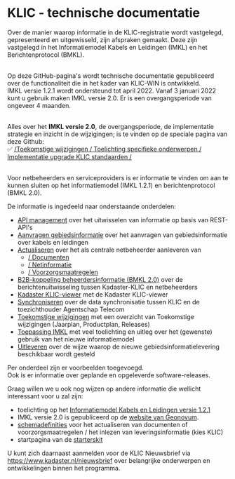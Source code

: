 ﻿# KLIC - technische documentatie

Over de manier waarop informatie in de KLIC-registratie wordt vastgelegd, gepresenteerd en uitgewisseld, zijn afspraken gemaakt. Deze zijn vastgelegd in het Informatiemodel Kabels en Leidingen (IMKL) en het Berichtenprotocol (BMKL).   

  \
Op deze GitHub-pagina's wordt technische documentatie gepubliceerd over de functionaliteit die in het kader van KLIC-WIN is ontwikkeld.  \
IMKL versie 1.2.1 wordt ondersteund tot april 2022. Vanaf 3 januari 2022 kunt u gebruik maken IMKL versie 2.0. Er is een overgangsperiode van ongeveer 4 maanden.  

  \
Alles over het **IMKL versie 2.0**, de overgangsperiode, de implementatie strategie en inzicht in de wijzigingen; is te vinden op de speciale pagina van deze Github:  \
:white_check_mark: [/Toekomstige wijzigingen / Toelichting specifieke onderwerpen / Implementatie upgrade KLIC standaarden /](Toekomstige%20wijzigingen/Toelichting%20specifieke%20onderwerpen/Implementatie%20upgrade%20KLIC%20standaarden/) 
  
  
  \
Voor netbeheerders en serviceproviders is er informatie te vinden om aan te kunnen sluiten op het informatiemodel (IMKL 1.2.1) en berichtenprotocol (BMKL 2.0).  

De informatie is ingedeeld naar onderstaande onderdelen:
* [API management](../../tree/master/API%20management) over het uitwisselen van informatie op basis van REST-API's
* [Aanvragen gebiedsinformatie](../../tree/master/Aanvragen%20gebiedsinformatie) over het aanvragen van gebiedsinformatie over kabels en leidingen 
* [Actualiseren](../../tree/master/Actualiseren) over het als centrale netbeheerder aanleveren van
  - [/ Documenten](../../tree/master/Actualiseren/Documenten)
  - [/ Netinformatie](../../tree/master/Actualiseren/Netinformatie)
  - [/ Voorzorgsmaatregelen](../../tree/master/Actualiseren/Voorzorgsmaatregelen)
* [B2B-koppeling beheerdersinformatie (BMKL 2.0)](../../tree/master/B2B-koppeling%20beheerdersinformatie%20(BMKL%202.0)) over de berichtenuitwisseling tussen Kadaster-KLIC en netbeheerders
* [Kadaster KLIC-viewer](../../tree/master/Kadaster%20KLIC-viewer) met de Kadaster KLIC-viewer
* [Synchroniseren](../../tree/master/Synchroniseren%20(Agentschap%20Telecom)) over de data synchronisatie tussen KLIC en de toezichthouder Agentschap Telecom
* [Toekomstige wijzigingen](../../tree/master/Toekomstige%20wijzigingen) met een overzicht van Toekomstige wijzigingen (Jaarplan, Productplan, Releases)
* [Toepassing IMKL](../../tree/master/Toepassing%20IMKL) met veel toelichting en uitleg over het (gewenste) gebruik van het nieuwe informatiemodel
* [Uitleveren](../../tree/master/Uitleveren) over de wijze waarop de nieuwe gebiedsinformatielevering beschikbaar wordt gesteld

Per onderdeel zijn er voorbeelden toegevoegd.  \
Ook is er informatie over geplande en opgeleverde software-releases.

Graag willen we u ook nog wijzen op andere informatie die wellicht interessant voor u zal zijn:
* toelichting op het [Informatiemodel Kabels en Leidingen versie 1.2.1 ](https://register.geostandaarden.nl/imkl2015/)
* IMKL versie 2.0 is gepubliceerd op de [website van Geonovum](https://www.geonovum.nl/geo-standaarden/informatiemodel-kabels-en-leidingen#standaard). 
* [schemadefinities](https://www.kadaster.nl/schemas) voor het actualiseren van documenten of voorzorgsmaatregelen / het inlezen van leveringsinformatie (kies KLIC)
* startpagina van de [starterskit](https://www.klicwin.net/Starterskit_webpages/Starterskit%20Home.html)


U kunt zich daarnaast aanmelden voor de KLIC Nieuwsbrief via https://www.kadaster.nl/nieuwsbrief over belangrijke onderwerpen en ontwikkelingen binnen het programma.